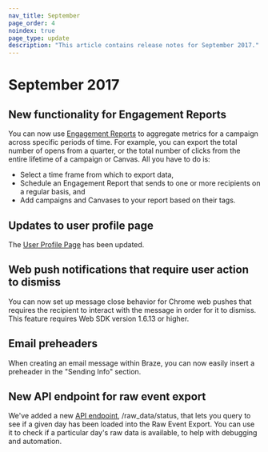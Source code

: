 ```yaml
---
nav_title: September
page_order: 4
noindex: true
page_type: update
description: "This article contains release notes for September 2017."
---
```


# September 2017

## New functionality for Engagement Reports

You can now use [Engagement Reports][72] to aggregate metrics for a campaign across specific periods of time. For example, you can export the total number of opens from a quarter, or the total number of clicks from the entire lifetime of a campaign or Canvas. All you have to do is:
- Select a time frame from which to export data,
- Schedule an Engagement Report that sends to one or more recipients on a regular basis, and
- Add campaigns and Canvases to your report based on their tags.

## Updates to user profile page

The [User Profile Page][73] has been updated.

## Web push notifications that require user action to dismiss

You can now set up message close behavior for Chrome web pushes that requires the recipient to interact with the message in order for it to dismiss. This feature requires Web SDK version 1.6.13 or higher.

## Email preheaders

When creating an email message within Braze, you can now easily insert a preheader in the "Sending Info" section.

## New API endpoint for raw event export

We've added a new [API endpoint][71], /raw_data/status, that lets you query to see if a given day has been loaded into the Raw Event Export. You can use it to check if a particular day's raw data is available, to help with debugging and automation.



[71]: {{site.baseurl}}/developer_guide/rest_api/api_network_connectivity_issues/#whitelisting-brazes-api-endpoint-ip-ranges
[72]: {{site.baseurl}}/user_guide/data_and_analytics/your_reports/engagement_reports/#engagement-reports
[73]: {{site.baseurl}}/user_guide/engagement_tools/segments/using_user_search/#using-user-search
[98]:{{site.baseurl}}/user_guide/onboarding/platform_administrative_features/#authentication-rules
